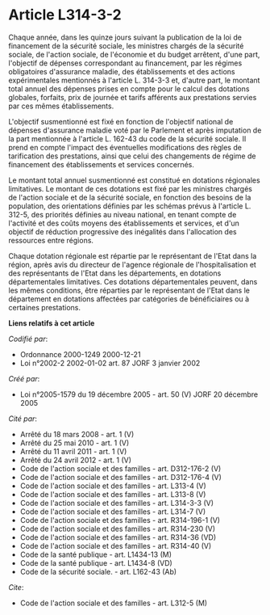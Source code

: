 # Article L314-3-2

Chaque année, dans les quinze jours suivant la publication de la loi de financement de la sécurité sociale, les ministres
chargés de la sécurité sociale, de l'action sociale, de l'économie et du budget arrêtent, d'une part, l'objectif de dépenses
correspondant au financement, par les régimes obligatoires d'assurance maladie, des établissements et des actions
expérimentales mentionnés à l'article L. 314-3-3 et, d'autre part, le montant total annuel des dépenses prises en compte pour
le calcul des dotations globales, forfaits, prix de journée et tarifs afférents aux prestations servies par ces mêmes
établissements.

L'objectif susmentionné est fixé en fonction de l'objectif national de dépenses d'assurance maladie voté par le Parlement et
après imputation de la part mentionnée à l'article L. 162-43 du code de la sécurité sociale. Il prend en compte l'impact des
éventuelles modifications des règles de tarification des prestations, ainsi que celui des changements de régime de
financement des établissements et services concernés.

Le montant total annuel susmentionné est constitué en dotations régionales limitatives. Le montant de ces dotations est fixé
par les ministres chargés de l'action sociale et de la sécurité sociale, en fonction des besoins de la population, des
orientations définies par les schémas prévus à l'article L. 312-5, des priorités définies au niveau national, en tenant
compte de l'activité et des coûts moyens des établissements et services, et d'un objectif de réduction progressive des
inégalités dans l'allocation des ressources entre régions.

Chaque dotation régionale est répartie par le représentant de l'Etat dans la région, après avis du directeur de l'agence
régionale de l'hospitalisation et des représentants de l'Etat dans les départements, en dotations départementales
limitatives. Ces dotations départementales peuvent, dans les mêmes conditions, être réparties par le représentant de l'Etat
dans le département en dotations affectées par catégories de bénéficiaires ou à certaines prestations.

**Liens relatifs à cet article**

_Codifié par_:

  - Ordonnance 2000-1249 2000-12-21
  - Loi n°2002-2 2002-01-02 art. 87 JORF 3 janvier 2002

_Créé par_:

  - Loi n°2005-1579 du 19 décembre 2005 - art. 50 (V) JORF 20 décembre 2005

_Cité par_:

  - Arrêté du 18 mars 2008 - art. 1 (V)
  - Arrêté du 25 mai 2010 - art. 1 (V)
  - Arrêté du 11 avril 2011 - art. 1 (V)
  - Arrêté du 24 avril 2012 - art. 1 (V)
  - Code de l'action sociale et des familles - art. D312-176-2 (V)
  - Code de l'action sociale et des familles - art. D312-176-4 (V)
  - Code de l'action sociale et des familles - art. L313-4 (V)
  - Code de l'action sociale et des familles - art. L313-8 (V)
  - Code de l'action sociale et des familles - art. L314-3-3 (V)
  - Code de l'action sociale et des familles - art. L314-7 (V)
  - Code de l'action sociale et des familles - art. R314-196-1 (V)
  - Code de l'action sociale et des familles - art. R314-230 (V)
  - Code de l'action sociale et des familles - art. R314-36 (VD)
  - Code de l'action sociale et des familles - art. R314-40 (V)
  - Code de la santé publique - art. L1434-13 (M)
  - Code de la santé publique - art. L1434-8 (VD)
  - Code de la sécurité sociale. - art. L162-43 (Ab)

_Cite_:

  - Code de l'action sociale et des familles - art. L312-5 (M)
